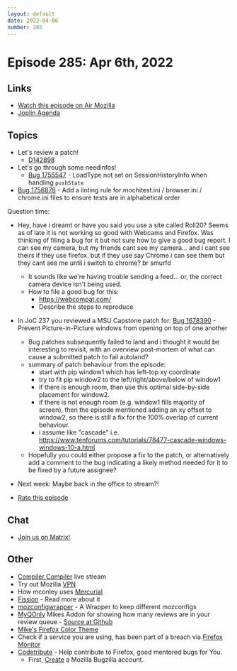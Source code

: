 ```yaml
---
layout: default
date: 2022-04-06
number: 285
---
```


# Episode 285: Apr 6th, 2022

## Links
* [Watch this episode on Air Mozilla](https://mzl.la/joy-of-coding-2022-04-06)
* [Joplin Agenda](https://mikeconley.ca/joc/agendas/Episode-0285.html)

## Topics
* Let's review a patch!
  - [D142898](https://phabricator.services.mozilla.com/D142898)
* Let's go through some needinfos!
  - [Bug 1755547](https://bugzilla.mozilla.org/show_bug.cgi?id=1755547) - LoadType not set on SessionHistoryInfo when handling `pushState`
* [Bug 1756878](https://bugzilla.mozilla.org/show_bug.cgi?id=1756878) - Add a linting rule for mochitest.ini / browser.ini / chrome.ini files to ensure tests are in alphabetical order

Question time:
* Hey, have i dreamt or have you said you use a site called Roll20? Seems as of late it is not working so good with Webcams and Firefox. Was thinking of filing a bug for it but not sure how to give a good bug report. I can see my camera, but my friends cant see my camera... and i cant see theirs if they use firefox. but if they use say Chrome i can see them but they cant see me until i switch to chrome? br smurfd
  - It sounds like we're having trouble sending a feed... or, the correct camera device isn't being used.
  - How to file a good bug for this:
    - https://webcompat.com/
    - Describe the steps to reproduce

* In JoC 237 you reviewed a MSU Capstone patch for:
  [Bug 1678390](https://bugzil.la/1678390) - Prevent Picture-in-Picture windows from opening on top of one another
  - Bug patches subsequently failed to land and i thought it would be interesting to revisit, with an overview post-mortem of what can cause a submitted patch to fail autoland?
  - summary of patch behaviour from the episode:
    - start with pip window1 which has left-top xy coordinate
    - try to fit pip window2 to the left/right/above/below of window1
    - if there is enough room, then use this optimal side-by-side placement for window2.
    - if there is not enough room (e.g. window1 fills majority of screen), then the episode mentioned adding an xy offset to window2, so there is still a fix for the 100% overlap of current behaviour.
    - i assume like "cascade" i.e. https://www.tenforums.com/tutorials/78477-cascade-windows-windows-10-a.html
  - Hopefully you could either propose a fix to the patch, or alternatively add a comment to the bug indicating a likely method needed for it to be fixed by a future assignee?

* Next week: Maybe back in the office to stream?!

* [Rate this episode](https://forms.gle/B4UQBg7c3RKF3ZBU8)

## Chat
* [Join us on Matrix!](https://matrix.to/#/!enWuAmKDOEEPYejXRk:mozilla.org?via=mozilla.org&via=raim.ist)

## Other
* [Compiler Compiler](https://www.twitch.tv/codehag) live stream
* Try out Mozilla [VPN](https://vpn.mozilla.org/)
* How mconley uses [Mercurial](https://mikeconley.github.io/documents/How_mconley_uses_Mercurial_for_Mozilla_code)
* [Fission](https://firefox-source-docs.mozilla.org/dom/dom/Fission.html) - Read more about it
* [mozconfigwrapper](https://github.com/ahal/mozconfigwrapper) - A Wrapper to keep different mozconfigs
* [MyQOnly](https://addons.mozilla.org/en-US/firefox/addon/myqonly/) Mikes Addon for showing how many reviews are in your review queue - [Source at Github](https://github.com/mikeconley/myqonly)
* [Mike's Firefox Color Theme](https://addons.mozilla.org/en-US/firefox/addon/electricbluegaloo/)
* Check if a service you are using, has been part of a breach via [Firefox Monitor](https://monitor.firefox.com/breaches)
* [Codetribute](https://codetribute.mozilla.org/) - Help contribute to Firefox, good mentored bugs for You.
  - First, [Create](https://bugzilla.mozilla.org/createaccount.cgi) a Mozilla Bugzilla account.


